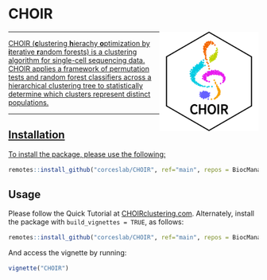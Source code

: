 # CHOIR

<a href ="https://www.CHOIRclustering.com"><img src="man/figures/CHOIR_logo.png" width="200px" align="right" />

<!-- badges: start -->
<!-- badges: end -->

------

CHOIR (**c**lustering **h**ierachy **o**ptimization by **i**terative **r**andom forests) is a clustering algorithm for single-cell sequencing data. CHOIR applies a framework of permutation tests and random forest classifiers across a hierarchical clustering tree to statistically determine which clusters represent distinct populations.

------

## Installation

To install the package, please use the following:
``` r
remotes::install_github("corceslab/CHOIR", ref="main", repos = BiocManager::repositories(), upgrade = "never")
```

## Usage

Please follow the Quick Tutorial at [CHOIRclustering.com](https://www.CHOIRclustering.com). Alternately, install the package with `build_vignettes = TRUE`, as follows:
``` r
remotes::install_github("corceslab/CHOIR", ref="main", repos = BiocManager::repositories(), upgrade = "never", build_vignettes = TRUE)
```

And access the vignette by running:
``` r
vignette("CHOIR")
```

